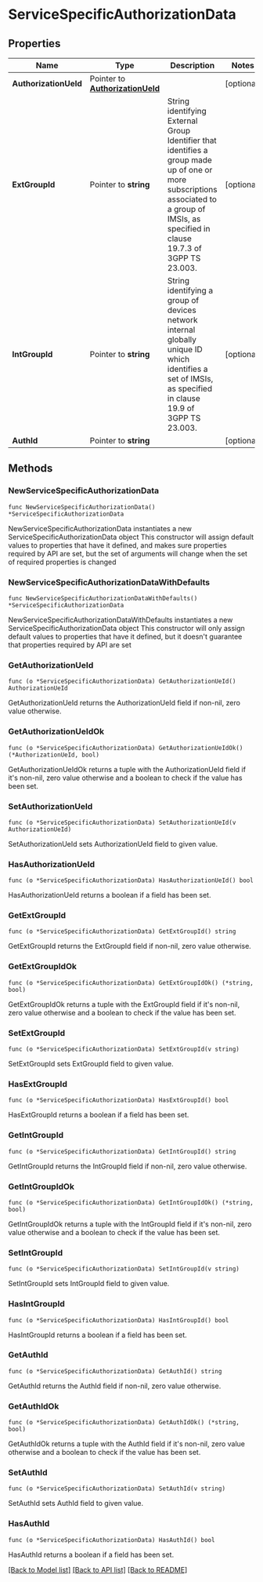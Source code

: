 # ServiceSpecificAuthorizationData

## Properties

Name | Type | Description | Notes
------------ | ------------- | ------------- | -------------
**AuthorizationUeId** | Pointer to [**AuthorizationUeId**](AuthorizationUeId.md) |  | [optional] 
**ExtGroupId** | Pointer to **string** | String identifying External Group Identifier that identifies a group made up of one or more  subscriptions associated to a group of IMSIs, as specified in clause 19.7.3 of 3GPP TS 23.003.   | [optional] 
**IntGroupId** | Pointer to **string** | String identifying a group of devices network internal globally unique ID which identifies a set of IMSIs, as specified in clause 19.9 of 3GPP TS 23.003.   | [optional] 
**AuthId** | Pointer to **string** |  | [optional] 

## Methods

### NewServiceSpecificAuthorizationData

`func NewServiceSpecificAuthorizationData() *ServiceSpecificAuthorizationData`

NewServiceSpecificAuthorizationData instantiates a new ServiceSpecificAuthorizationData object
This constructor will assign default values to properties that have it defined,
and makes sure properties required by API are set, but the set of arguments
will change when the set of required properties is changed

### NewServiceSpecificAuthorizationDataWithDefaults

`func NewServiceSpecificAuthorizationDataWithDefaults() *ServiceSpecificAuthorizationData`

NewServiceSpecificAuthorizationDataWithDefaults instantiates a new ServiceSpecificAuthorizationData object
This constructor will only assign default values to properties that have it defined,
but it doesn't guarantee that properties required by API are set

### GetAuthorizationUeId

`func (o *ServiceSpecificAuthorizationData) GetAuthorizationUeId() AuthorizationUeId`

GetAuthorizationUeId returns the AuthorizationUeId field if non-nil, zero value otherwise.

### GetAuthorizationUeIdOk

`func (o *ServiceSpecificAuthorizationData) GetAuthorizationUeIdOk() (*AuthorizationUeId, bool)`

GetAuthorizationUeIdOk returns a tuple with the AuthorizationUeId field if it's non-nil, zero value otherwise
and a boolean to check if the value has been set.

### SetAuthorizationUeId

`func (o *ServiceSpecificAuthorizationData) SetAuthorizationUeId(v AuthorizationUeId)`

SetAuthorizationUeId sets AuthorizationUeId field to given value.

### HasAuthorizationUeId

`func (o *ServiceSpecificAuthorizationData) HasAuthorizationUeId() bool`

HasAuthorizationUeId returns a boolean if a field has been set.

### GetExtGroupId

`func (o *ServiceSpecificAuthorizationData) GetExtGroupId() string`

GetExtGroupId returns the ExtGroupId field if non-nil, zero value otherwise.

### GetExtGroupIdOk

`func (o *ServiceSpecificAuthorizationData) GetExtGroupIdOk() (*string, bool)`

GetExtGroupIdOk returns a tuple with the ExtGroupId field if it's non-nil, zero value otherwise
and a boolean to check if the value has been set.

### SetExtGroupId

`func (o *ServiceSpecificAuthorizationData) SetExtGroupId(v string)`

SetExtGroupId sets ExtGroupId field to given value.

### HasExtGroupId

`func (o *ServiceSpecificAuthorizationData) HasExtGroupId() bool`

HasExtGroupId returns a boolean if a field has been set.

### GetIntGroupId

`func (o *ServiceSpecificAuthorizationData) GetIntGroupId() string`

GetIntGroupId returns the IntGroupId field if non-nil, zero value otherwise.

### GetIntGroupIdOk

`func (o *ServiceSpecificAuthorizationData) GetIntGroupIdOk() (*string, bool)`

GetIntGroupIdOk returns a tuple with the IntGroupId field if it's non-nil, zero value otherwise
and a boolean to check if the value has been set.

### SetIntGroupId

`func (o *ServiceSpecificAuthorizationData) SetIntGroupId(v string)`

SetIntGroupId sets IntGroupId field to given value.

### HasIntGroupId

`func (o *ServiceSpecificAuthorizationData) HasIntGroupId() bool`

HasIntGroupId returns a boolean if a field has been set.

### GetAuthId

`func (o *ServiceSpecificAuthorizationData) GetAuthId() string`

GetAuthId returns the AuthId field if non-nil, zero value otherwise.

### GetAuthIdOk

`func (o *ServiceSpecificAuthorizationData) GetAuthIdOk() (*string, bool)`

GetAuthIdOk returns a tuple with the AuthId field if it's non-nil, zero value otherwise
and a boolean to check if the value has been set.

### SetAuthId

`func (o *ServiceSpecificAuthorizationData) SetAuthId(v string)`

SetAuthId sets AuthId field to given value.

### HasAuthId

`func (o *ServiceSpecificAuthorizationData) HasAuthId() bool`

HasAuthId returns a boolean if a field has been set.


[[Back to Model list]](../README.md#documentation-for-models) [[Back to API list]](../README.md#documentation-for-api-endpoints) [[Back to README]](../README.md)


